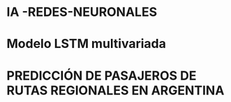 # IA -REDES-NEURONALES
# Modelo LSTM multivariada
# PREDICCIÓN DE PASAJEROS DE RUTAS REGIONALES EN ARGENTINA
